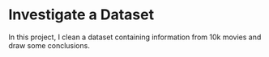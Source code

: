 # Investigate a Dataset
In this project, I clean a dataset containing information from 10k movies and draw some conclusions.